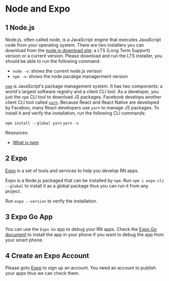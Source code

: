 # Node and Expo

## 1 Node.js

Node.js, often called node, is a JavaScript engine that executes JavaScript code from your operating system. There are two installers you can download from the [node.js download site](https://nodejs.org/en/download/): a LTS (Long Term Support) version or a current version. Please download and run the LTS installer, you should be able to run the following command:

- `node -v`: shows the current node.js verison
- `npm -v`: shows the node pacakge managerment version

[`npm`](https://docs.npmjs.com/) is JavaScript's package management system. It has two components: a world's largest software registry and a client CLI tool. As a developer, you just the `npm` CLI tool to download JS packages. Facebook develops another client CLI tool called [`yarn`](https://classic.yarnpkg.com/en/). Because React and React Native are developed by Faceboo, many React developers use `yarn` to manage JS packages. To install it and verify the installation, run the following CLI commands:

`npm install --global yarn`
`yarn -v`

Resources:

- [What is npm](https://youtu.be/ZNbFagCBlwo)

## 2 Expo

[Expo](https://docs.expo.io/) is a set of tools and services to help you develop RN apps.

Expo is a Node.js packaged that can be installed by `npm`. Run `npm i expo-cli --global` to install it as a global package thus you can run it from any project.

Run `expo --version` to verify the installation.

## 3 Expo Go App

You can use the `Expo Go` app to debug your RN apps. Check the [Expo Go document](https://docs.expo.io/get-started/installation/#2-expo-go-app-for-ios-and) to install the app in your phone if you want to debug the app from your smart phone.

## 4 Create an Expo Account

Please goto [Expo](https://expo.io/) to sign up an account. You need an account to publish your apps thus we can check them.
